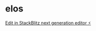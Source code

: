 # elos

[Edit in StackBlitz next generation editor ⚡️](https://stackblitz.com/~/github.com/depastori/elos)